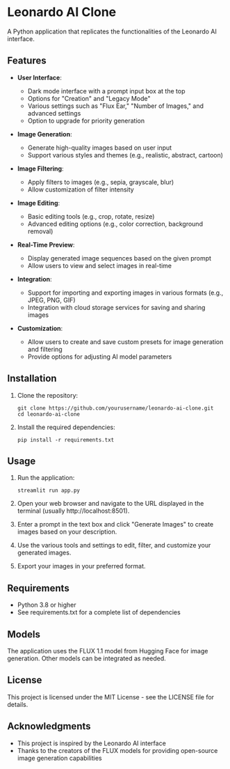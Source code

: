 # Leonardo AI Clone

A Python application that replicates the functionalities of the Leonardo AI interface.

## Features

- **User Interface**:
  - Dark mode interface with a prompt input box at the top
  - Options for "Creation" and "Legacy Mode"
  - Various settings such as "Flux Ear," "Number of Images," and advanced settings
  - Option to upgrade for priority generation

- **Image Generation**:
  - Generate high-quality images based on user input
  - Support various styles and themes (e.g., realistic, abstract, cartoon)

- **Image Filtering**:
  - Apply filters to images (e.g., sepia, grayscale, blur)
  - Allow customization of filter intensity

- **Image Editing**:
  - Basic editing tools (e.g., crop, rotate, resize)
  - Advanced editing options (e.g., color correction, background removal)

- **Real-Time Preview**:
  - Display generated image sequences based on the given prompt
  - Allow users to view and select images in real-time

- **Integration**:
  - Support for importing and exporting images in various formats (e.g., JPEG, PNG, GIF)
  - Integration with cloud storage services for saving and sharing images

- **Customization**:
  - Allow users to create and save custom presets for image generation and filtering
  - Provide options for adjusting AI model parameters

## Installation

1. Clone the repository:
   ```
   git clone https://github.com/yourusername/leonardo-ai-clone.git
   cd leonardo-ai-clone
   ```

2. Install the required dependencies:
   ```
   pip install -r requirements.txt
   ```

## Usage

1. Run the application:
   ```
   streamlit run app.py
   ```

2. Open your web browser and navigate to the URL displayed in the terminal (usually http://localhost:8501).

3. Enter a prompt in the text box and click "Generate Images" to create images based on your description.

4. Use the various tools and settings to edit, filter, and customize your generated images.

5. Export your images in your preferred format.

## Requirements

- Python 3.8 or higher
- See requirements.txt for a complete list of dependencies

## Models

The application uses the FLUX 1.1 model from Hugging Face for image generation. Other models can be integrated as needed.

## License

This project is licensed under the MIT License - see the LICENSE file for details.

## Acknowledgments

- This project is inspired by the Leonardo AI interface
- Thanks to the creators of the FLUX models for providing open-source image generation capabilities
